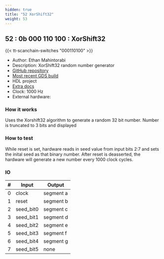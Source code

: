 ```yaml
---
hidden: true
title: "52 XorShift32"
weight: 53
---
```


## 52 : 0b 000 110 100 : XorShift32

{{< tt-scanchain-switches "000110100" >}}

* Author: Ethan Mahintorabi
* Description: XorShift32 random number generator
* [GitHub repository](https://github.com/QuantamHD/ethan-evan-random-numbers)
* [Most recent GDS build](https://github.com/QuantamHD/ethan-evan-random-numbers/actions/runs/3463641150)
* HDL project
* [Extra docs]()
* Clock: 1000 Hz
* External hardware: 



### How it works

Uses the Xorshift32 algorithm to generate a random 32 bit number. Number is truncated to 3 bits and displayed

### How to test

While reset is set, hardware reads in seed value from input bits 2:7 and sets the inital seed as that binary number. After reset is deasserted, the hardware will generate a new number every 1000 clock cycles.

### IO

| # | Input        | Output       |
|---|--------------|--------------|
| 0 | clock  | segment a |
| 1 | reset  | segment b |
| 2 | seed_bit0  | segment c |
| 3 | seed_bit1  | segment d |
| 4 | seed_bit2  | segment e |
| 5 | seed_bit3  | segment f |
| 6 | seed_bit4  | segment g |
| 7 | seed_bit5  | none |
